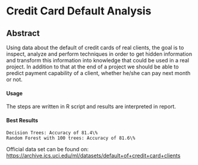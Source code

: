 # Credit Card Default Analysis

## Abstract

Using data about the default of credit cards of real clients, the goal is to inspect, analyze and perform techniques in order
to get hidden information and transform this information into knowledge that could be used in a real project. In addition to that at the end of a project we should be able to predict payment capability of a client, whether he/she can pay next month or not.


#### Usage

The steps are written in R script and results are interpreted in report.

#### Best Results

```
Decision Trees: Accuracy of 81.4\%
Random Forest with 100 trees: Accuracy of 81.6\%
```

Official data set can be found on: https://archive.ics.uci.edu/ml/datasets/default+of+credit+card+clients
